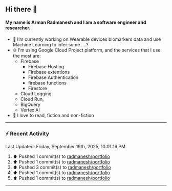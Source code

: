 ## Hi there 👋

#### My name is Arman Radmanesh and I am a software engineer and researcher.

- 🔭 I’m currently working on Wearable devices biomarkers data and use Machine Learning to infer some ....?
- 🌐 I'm using Google Cloud Project platform, and the services that I use the most are:
  - Firebase
     - Firebase Hosting
     - Firebase extentions 
     - Firebase Authentication
     - firebase functions
     - Firestore
  - Cloud Logging
  - Cloud Run,
  - BigQuery
  - Vertex AI
- 📖 I love to read, fiction and non-fiction

---

### :zap: Recent Activity

<!--START_SECTION:activity-->
<!--END_SECTION:activity-->

<!--RECENT_ACTIVITY:last_update-->
Last Updated: Friday, September 19th, 2025, 10:01:16 PM
<!--RECENT_ACTIVITY:last_update_end-->

<!--RECENT_ACTIVITY:start-->
1. ⬆️ Pushed 1 commit(s) to [radmanesh/portfolio](https://github.com/radmanesh/portfolio)
2. ⬆️ Pushed 1 commit(s) to [radmanesh/portfolio](https://github.com/radmanesh/portfolio)
3. ⬆️ Pushed 3 commit(s) to [radmanesh/portfolio](https://github.com/radmanesh/portfolio)
4. ⬆️ Pushed 1 commit(s) to [radmanesh/portfolio](https://github.com/radmanesh/portfolio)
5. ⬆️ Pushed 1 commit(s) to [radmanesh/portfolio](https://github.com/radmanesh/portfolio)
<!--RECENT_ACTIVITY:end-->

---

<!--
**radmanesh/radmanesh** is a ✨ _special_ ✨ repository because its `README.md` (this file) appears on your GitHub profile.

Here are some ideas to get you started:

- 🔭 I’m currently working on ...
- 🌱 I’m currently learning ...
- 👯 I’m looking to collaborate on ...
- 🤔 I’m looking for help with ...
- 💬 Ask me about ...
- 📫 How to reach me: ...
- 😄 Pronouns: ...
- ⚡ Fun fact: ...
-->
